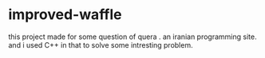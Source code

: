 # improved-waffle
this project made for some question of quera . an iranian programming site. and i used C++ in that to solve some intresting problem.
